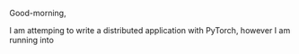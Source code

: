 
Good-morning,

I am attemping to write a distributed application with PyTorch, however I am running into 